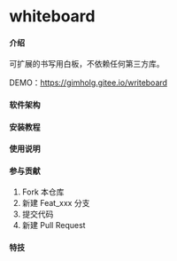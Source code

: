 # whiteboard

#### 介绍

可扩展的书写用白板，不依赖任何第三方库。

DEMO：https://gimholg.gitee.io/writeboard

#### 软件架构

#### 安装教程

#### 使用说明

#### 参与贡献

1. Fork 本仓库
2. 新建 Feat_xxx 分支
3. 提交代码
4. 新建 Pull Request

#### 特技
